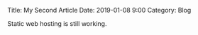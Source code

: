 Title: My Second Article
Date: 2019-01-08 9:00
Category: Blog

Static web hosting is still working.
